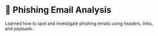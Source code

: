 # 📧 Phishing Email Analysis

Learned how to spot and investigate phishing emails using headers, links, and payloads.